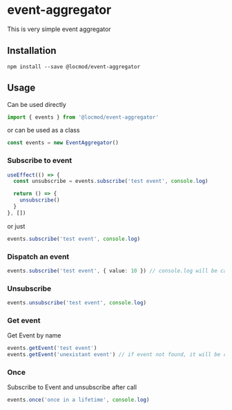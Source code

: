 # event-aggregator

This is very simple event aggregator

## Installation

`npm install --save @locmod/event-aggregator`

## Usage

Can be used directly
```ts
import { events } from '@locmod/event-aggregator'
```

or can be used as a class

```ts
const events = new EventAggregator()
```

### Subscribe to event
```ts
useEffect(() => {
  const unsubscribe = events.subscribe('test event', console.log)

  return () => {
    unsubscribe()
  }
}, [])
```
or just
```ts
events.subscribe('test event', console.log)
```

### Dispatch an event
```ts
events.subscribe('test event', { value: 10 }) // console.log will be called with { value: 10 }
```


### Unsubscribe
```ts
events.unsubscribe('test event', console.log)
```

### Get event
Get Event by name
```ts
events.getEvent('test event')
events.getEvent('unexistant event') // if event not found, it will be created and returned
```

### Once
Subscribe to Event and unsubscribe after call
```ts
events.once('once in a lifetime', console.log)
```
